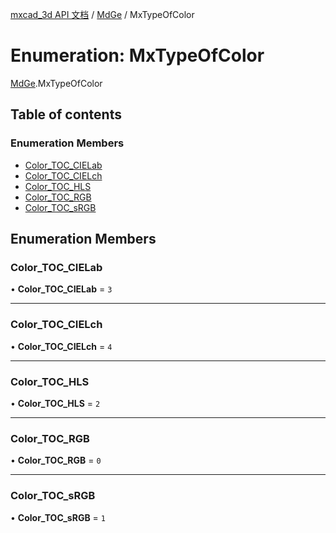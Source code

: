 [mxcad_3d API 文档](../README.md) / [MdGe](../modules/MdGe.md) / MxTypeOfColor

# Enumeration: MxTypeOfColor

[MdGe](../modules/MdGe.md).MxTypeOfColor

## Table of contents

### Enumeration Members

- [Color\_TOC\_CIELab](MdGe.MxTypeOfColor.md#color_toc_cielab)
- [Color\_TOC\_CIELch](MdGe.MxTypeOfColor.md#color_toc_cielch)
- [Color\_TOC\_HLS](MdGe.MxTypeOfColor.md#color_toc_hls)
- [Color\_TOC\_RGB](MdGe.MxTypeOfColor.md#color_toc_rgb)
- [Color\_TOC\_sRGB](MdGe.MxTypeOfColor.md#color_toc_srgb)

## Enumeration Members

### Color\_TOC\_CIELab

• **Color\_TOC\_CIELab** = ``3``

___

### Color\_TOC\_CIELch

• **Color\_TOC\_CIELch** = ``4``

___

### Color\_TOC\_HLS

• **Color\_TOC\_HLS** = ``2``

___

### Color\_TOC\_RGB

• **Color\_TOC\_RGB** = ``0``

___

### Color\_TOC\_sRGB

• **Color\_TOC\_sRGB** = ``1``
